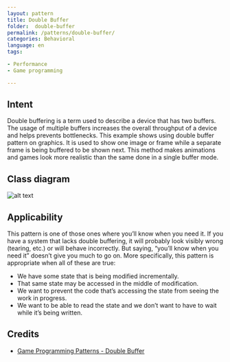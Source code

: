 ```yaml
---  
layout: pattern  
title: Double Buffer
folder:  double-buffer  
permalink: /patterns/double-buffer/  
categories: Behavioral
language: en
tags:

- Performance
- Game programming

---  
```


## Intent

Double buffering is a term used to describe a device that has two buffers. The usage of multiple
buffers increases the overall throughput of a device and helps prevents bottlenecks. This example
shows using double buffer pattern on graphics. It is used to show one image or frame while a
separate frame is being buffered to be shown next. This method makes animations and games look more
realistic than the same done in a single buffer mode.

## Class diagram

![alt text](/etc/double-buffer.urm.png "Double Buffer pattern class diagram")

## Applicability

This pattern is one of those ones where you’ll know when you need it. If you have a system that
lacks double buffering, it will probably look visibly wrong (tearing, etc.) or will behave
incorrectly. But saying, “you’ll know when you need it” doesn’t give you much to go on. More
specifically, this pattern is appropriate when all of these are true:

- We have some state that is being modified incrementally.
- That same state may be accessed in the middle of modification.
- We want to prevent the code that’s accessing the state from seeing the work in progress.
- We want to be able to read the state and we don’t want to have to wait while it’s being written.

## Credits

* [Game Programming Patterns - Double Buffer](http://gameprogrammingpatterns.com/double-buffer.html)
